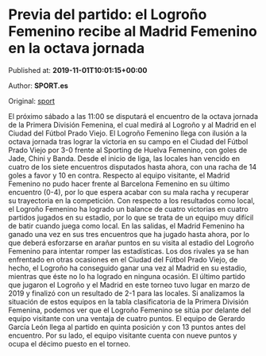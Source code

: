 
# Previa del partido: el Logroño Femenino recibe al Madrid Femenino en la octava jornada

Published at: **2019-11-01T10:01:15+00:00**

Author: **SPORT.es**

Original: [sport](https://www.sport.es/es/noticias/futbol-femenino/previa-del-partido-el-logrono-femenino-recibe-al-madrid-femenino-en-la-octava-jornada-7710027)

El próximo sábado a las 11:00 se disputará el encuentro de la octava jornada de la Primera División Femenina, el cual medirá al Logroño y al Madrid en el Ciudad del Fútbol Prado Viejo.
El Logroño Femenino llega con ilusión a la octava jornada tras lograr la victoria en su campo en el Ciudad del Fútbol Prado Viejo por 3-0 frente al Sporting de Huelva Femenino, con goles de Jade, Chini y Banda. Desde el inicio de liga, las locales han vencido en cuatro de los siete encuentros disputados hasta ahora, con una racha de 14 goles a favor y 10 en contra.
Respecto al equipo visitante, el Madrid Femenino no pudo hacer frente al Barcelona Femenino en su último encuentro (0-4), por lo que espera acabar con su mala racha y recuperar su trayectoria en la competición.
Con respecto a los resultados como local, el Logroño Femenino ha logrado un balance de cuatro victorias en cuatro partidos jugados en su estadio, por lo que se trata de un equipo muy difícil de batir cuando juega como local. En las salidas, el Madrid Femenino ha ganado una vez en sus tres encuentros que ha jugado hasta ahora, por lo que deberá esforzarse en arañar puntos en su visita al estadio del Logroño Femenino para intentar romper las estadísticas.
Los dos rivales ya se han enfrentado en otras ocasiones en el Ciudad del Fútbol Prado Viejo, de hecho, el Logroño ha conseguido ganar una vez al Madrid en su estadio, mientras que éste no lo ha logrado en ninguna ocasión. El último partido que jugaron el Logroño y el Madrid en este torneo tuvo lugar en marzo de 2019 y finalizó con un resultado de 2-1 para las locales.
Si analizamos la situación de estos equipos en la tabla clasificatoria de la Primera División Femenina, podemos ver que el Logroño Femenino se sitúa por delante del equipo visitante con una ventaja de cuatro puntos. El equipo de Gerardo García León llega al partido en quinta posición y con 13 puntos antes del encuentro. Por su lado, el equipo visitante cuenta con nueve puntos y ocupa el décimo puesto en el torneo.
